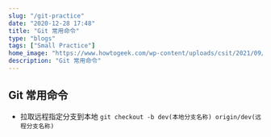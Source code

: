 ```yaml
---
slug: "/git-practice"
date: "2020-12-28 17:48"
title: "Git 常用命令"
type: "blogs"
tags: ["Small Practice"]
home_image: "https://www.howtogeek.com/wp-content/uploads/csit/2021/09/4d72a7db.png?height=200p&trim=2,2,2,2"
description: "Git 常用命令"
---
```


## Git 常用命令

* 拉取远程指定分支到本地
`git checkout -b dev(本地分支名称) origin/dev(远程分支名称)`